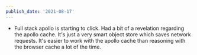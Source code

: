 ```yaml
---
publish_date: '2021-08-17'
---
```


- Full stack apollo is starting to click. Had a bit of a revelation regarding the apollo cache. It's just a very smart object store which saves network requests. It's easier to work with the apollo cache than reasoning with the browser cache a lot of the time.
